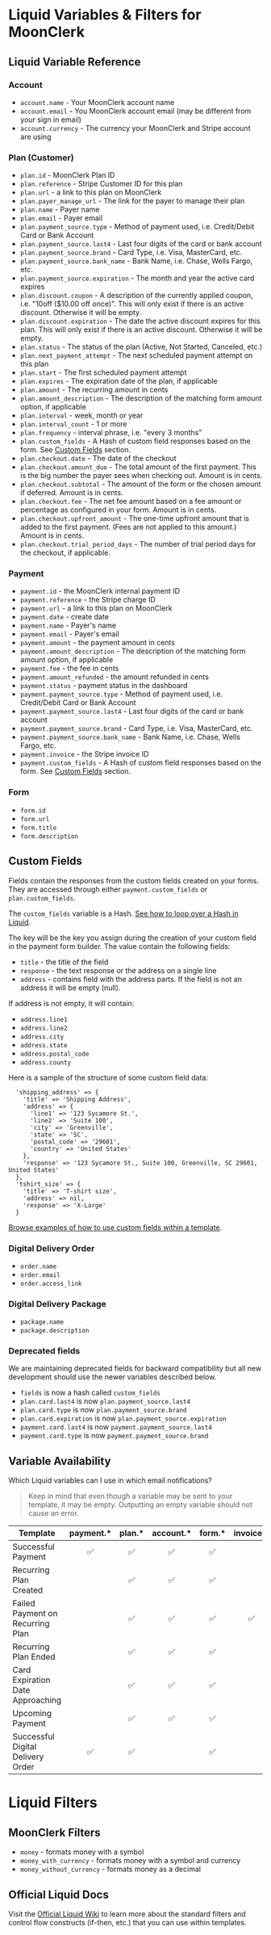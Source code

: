 # Liquid Variables & Filters for MoonClerk

## Liquid Variable Reference

### Account

- `account.name` - Your MoonClerk account name
- `account.email` - You MoonClerk account email (may be different from your sign in email)
- `account.currency` - The currency your MoonClerk and Stripe account are using

### Plan (Customer)

- `plan.id` - MoonClerk Plan ID
- `plan.reference` - Stripe Customer ID for this plan
- `plan.url` - a link to this plan on MoonClerk
- `plan.payer_manage_url` - The link for the payer to manage their plan
- `plan.name` - Payer name
- `plan.email` - Payer email
- `plan.payment_source.type` - Method of payment used, i.e. Credit/Debit Card or Bank Account
- `plan.payment_source.last4` - Last four digits of the card or bank account
- `plan.payment_source.brand` - Card Type, i.e. Visa, MasterCard, etc.
- `plan.payment_source.bank_name` - Bank Name, i.e. Chase, Wells Fargo, etc.
- `plan.payment_source.expiration` - The month and year the active card expires
- `plan.discount.coupon` - A description of the currently applied coupon, i.e. "10off ($10.00 off once)". This will only exist if there is an active discount. Otherwise it will be empty.
- `plan.discount.expiration` - The date the active discount expires for this plan. This will only exist if there is an active discount. Otherwise it will be empty.
- `plan.status` - The status of the plan (Active, Not Started, Canceled, etc.)
- `plan.next_payment_attempt` - The next scheduled payment attempt on this plan
- `plan.start` - The first scheduled payment attempt
- `plan.expires` - The expiration date of the plan, if applicable
- `plan.amount` - The recurring amount in cents
- `plan.amount_description` - The description of the matching form amount option, if applicable
- `plan.interval` - week, month or year
- `plan.interval_count` - 1 or more
- `plan.frequency` - interval phrase, i.e. "every 3 months”
- `plan.custom_fields` - A Hash of custom field responses based on the form. See [Custom Fields](#custom-fields) section.
- `plan.checkout.date` - The date of the checkout
- `plan.checkout.amount_due` - The total amount of the first payment. This is the big number the payer sees when checking out. Amount is in cents.
- `plan.checkout.subtotal` - The amount of the form or the chosen amount if deferred. Amount is in cents.
- `plan.checkout.fee` - The net fee amount based on a fee amount or percentage as configured in your form. Amount is in cents.
- `plan.checkout.upfront_amount` - The one-time upfront amount that is added to the first payment. (Fees are not applied to this amount.) Amount is in cents.
- `plan.checkout.trial_period_days` - The number of trial period days for the checkout, if applicable.

### Payment

- `payment.id` - the MoonClerk internal payment ID
- `payment.reference` - the Stripe charge ID
- `payment.url` - a link to this plan on MoonClerk
- `payment.date` - create date
- `payment.name` - Payer's name
- `payment.email` - Payer's email
- `payment.amount` - the payment amount in cents
- `payment.amount_description` - The description of the matching form amount option, if applicable
- `payment.fee` - the fee in cents
- `payment.amount_refunded` - the amount refunded in cents
- `payment.status` - payment status in the dashboard
- `payment.payment_source.type` - Method of payment used, i.e. Credit/Debit Card or Bank Account
- `payment.payment_source.last4` - Last four digits of the card or bank account
- `payment.payment_source.brand` - Card Type, i.e. Visa, MasterCard, etc.
- `payment.payment_source.bank_name` - Bank Name, i.e. Chase, Wells Fargo, etc.
- `payment.invoice` - the Stripe invoice ID
- `payment.custom_fields` - A Hash of custom field responses based on the form. See [Custom Fields](#custom-fields) section.

### Form

- `form.id`
- `form.url`
- `form.title`
- `form.description`

## Custom Fields

Fields contain the responses from the custom fields created on your
forms. They are accessed through either `payment.custom_fields` or `plan.custom_fields`.

The `custom_fields` variable is a Hash. [See how to loop over a Hash in Liquid](https://github.com/Shopify/liquid/wiki/Liquid-for-Designers#for-loops).

The key will be the key you assign during the creation of your custom field in the payment form builder. The value contain the following fields:

- `title` - the title of the field
- `response` - the text response or the address on a single line
- `address` - contains field with the address parts. If the field is not an address it will be empty (null).

If address is not empty, it will contain:

- `address.line1`
- `address.line2`
- `address.city`
- `address.state`
- `address.postal_code`
- `address.county`

Here is a sample of the structure of some custom field data:

```
  'shipping_address' => {
    'title' => 'Shipping Address',
    'address' => {
      'line1' => '123 Sycamore St.',
      'line2' => 'Suite 100',
      'city' => 'Greenville',
      'state' => 'SC',
      'postal_code' => '29601',
      'country' => 'United States'
    },
    'response' => '123 Sycamore St., Suite 100, Greenville, SC 29601, United States'
  },
  'tshirt_size' => {
    'title' => 'T-shirt size',
    'address' => nil,
    'response' => 'X-Large'
  }
```

[Browse examples of how to use custom fields within a template](/liquid/examples.md#using-custom-fields).

### Digital Delivery Order

- `order.name`
- `order.email`
- `order.access_link`

### Digital Delivery Package

- `package.name`
- `package.description`

### Deprecated fields

We are maintaining deprecated fields for backward compatibility but all new development should use the newer variables described below.

- `fields` is now a hash called `custom_fields`
- `plan.card.last4` is now `plan.payment_source.last4`
- `plan.card.type` is now `plan.payment_source.brand`
- `plan.card.expiration` is now `plan.payment_source.expiration`
- `payment.card.last4` is now `payment.payment_source.last4`
- `payment.card.type` is now `payment.payment_source.brand`

## Variable Availability

Which Liquid variables can I use in which email notifications?

> Keep in mind that even though a variable may be sent to your template,
> it may be empty. Outputting an empty variable should not cause an error.

| Template                          |     payment.\*     |      plan.\*       |     account.\*     |      form.\*       |     invoice.\*     |      order.\*      |     package.\*     |
| --------------------------------- | :----------------: | :----------------: | :----------------: | :----------------: | :----------------: | :----------------: | :----------------: |
| Successful Payment                | :white_check_mark: | :white_check_mark: | :white_check_mark: | :white_check_mark: |                    |                    |                    |
| Recurring Plan Created            |                    | :white_check_mark: | :white_check_mark: | :white_check_mark: |                    |                    |                    |
| Failed Payment on Recurring Plan  |                    | :white_check_mark: | :white_check_mark: | :white_check_mark: | :white_check_mark: |                    |                    |
| Recurring Plan Ended              |                    | :white_check_mark: | :white_check_mark: | :white_check_mark: |                    |                    |                    |
| Card Expiration Date Approaching  |                    | :white_check_mark: | :white_check_mark: | :white_check_mark: |                    |                    |                    |
| Upcoming Payment                  |                    | :white_check_mark: | :white_check_mark: | :white_check_mark: |                    |                    |                    |
| Successful Digital Delivery Order | :white_check_mark: | :white_check_mark: |                    | :white_check_mark: |                    | :white_check_mark: | :white_check_mark: |

# Liquid Filters

## MoonClerk Filters

- `money` - formats money with a symbol
- `money_with_currency` - formats money with a symbol and currency
- `money_without_currency` - formats money as a decimal

## Official Liquid Docs

Visit the [Official Liquid Wiki](https://github.com/Shopify/liquid/wiki/Liquid-for-Designers)
to learn more about the standard filters and control flow constructs (if-then, etc.)
that you can use within templates.
